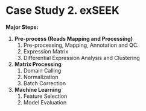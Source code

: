 # Case Study 2. exSEEK

**Major Steps:**

1. **Pre-process \(Reads Mapping and Processing\)**
   1. Pre-processing, Mapping, Annotation and QC. 
   2. Expression Matrix
   3. Differential Expression Analysis and Clustering
2. **Matrix Processing**
   1. Domain Calling
   2. Normalization
   3. Batch Correction
3. **Machine Learning**
   1. Feature Selection
   2. Model Evaluation 

